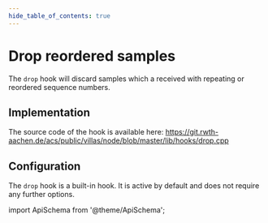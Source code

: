 ```yaml
---
hide_table_of_contents: true
---
```


# Drop reordered samples

The `drop` hook will discard samples which a received with repeating or reordered sequence numbers.

## Implementation

The source code of the hook is available here:
https://git.rwth-aachen.de/acs/public/villas/node/blob/master/lib/hooks/drop.cpp

## Configuration

The `drop` hook is a built-in hook. It is active by default and does not require any further options.

import ApiSchema from '@theme/ApiSchema';

<ApiSchema id="node" example pointer="#/components/schemas/dump" />
